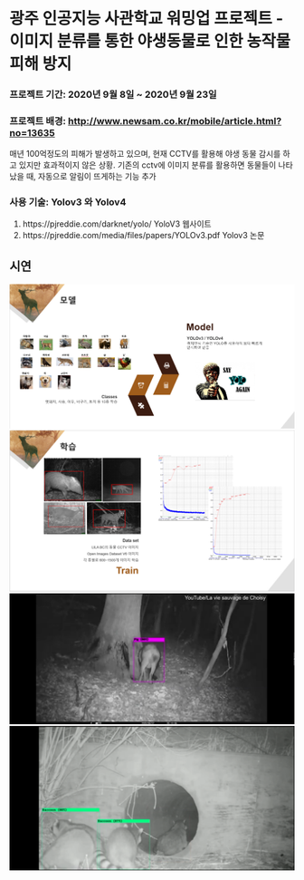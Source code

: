 # 광주 인공지능 사관학교 워밍업 프로젝트 - 이미지 분류를 통한 야생동물로 인한 농작물 피해 방지


### 프로젝트 기간: 2020년 9월 8일 ~ 2020년 9월 23일


### 프로젝트 배경: http://www.newsam.co.kr/mobile/article.html?no=13635
매년 100억정도의 피해가 발생하고 있으며, 현재 CCTV를 활용해 야생 동물 감시를 하고 있지만 효과적이지 않은 상황.
기존의 cctv에 이미지 분류를 활용하면 동물들이 나타났을 때, 자동으로 알림이 뜨게하는 기능 추가


### 사용 기술: Yolov3 와 Yolov4 
<ol>
<li>https://pjreddie.com/darknet/yolo/ YoloV3 웹사이트</li>
<li>https://pjreddie.com/media/files/papers/YOLOv3.pdf  Yolov3 논문</li>
</ol>

## 시연 
  ![ex_screenshot](./images/ppt1.PNG)
  ![ex_screenshot](./images/ppt2.PNG)
  ![ex_screenshot](./images/video1.PNG)
  ![ex_screenshot](./images/video2.PNG)
